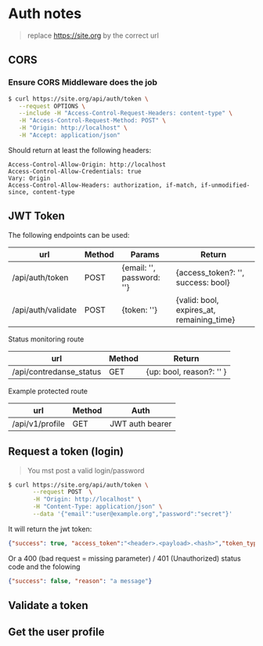 # Auth notes

> replace https://site.org by the correct url

## CORS

### Ensure CORS Middleware does the job

```bash 
$ curl https://site.org/api/auth/token \
   --request OPTIONS \
   --include -H "Access-Control-Request-Headers: content-type" \
   -H "Access-Control-Request-Method: POST" \
   -H "Origin: http://localhost" \
   -H "Accept: application/json"
```

Should return at least the following headers:

```
Access-Control-Allow-Origin: http://localhost
Access-Control-Allow-Credentials: true
Vary: Origin
Access-Control-Allow-Headers: authorization, if-match, if-unmodified-since, content-type
```

## JWT Token

The following endpoints can be used:


| url                | Method   | Params                    | Return                                    |
|--------------------|----------|---------------------------|-------------------------------------------|
| /api/auth/token    | POST     | {email: '', password: ''} | {access_token?: '', success: bool}        |
| /api/auth/validate | POST     | {token: ''}               | {valid: bool, expires_at, remaining_time} |

Status monitoring route

| url                       | Method   | Return                       |
|---------------------------|----------|------------------------------|
| /api/contredanse_status   | GET      | {up: bool, reason?: '' }     |  


Example protected route

| url                | Method   | Auth             | 
|--------------------|----------|------------------| 
| /api/v1/profile    | GET      | JWT auth bearer  | 


## Request a token (login)

> You mst post a valid login/password

```bash
$ curl https://site.org/api/auth/token \
       --request POST  \
       -H "Origin: http://localhost" \
       -H "Content-Type: application/json" \
       --data '{"email":"user@example.org","password":"secret"}'
```

It will return the jwt token: 

```json
{"success": true, "access_token":"<header>.<payload>.<hash>","token_type":"api_auth"}
```

Or a 400 (bad request = missing parameter) / 401 (Unauthorized) status code and the folowing

```json
{"success": false, "reason": "a message"}
```

## Validate a token



## Get the user profile

